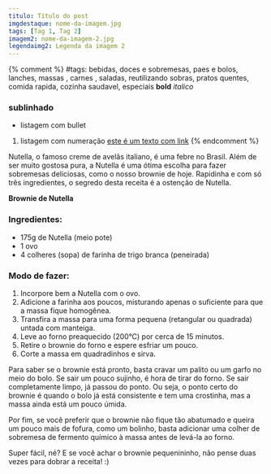 ```yaml
---
titulo: Título do post
imgdestaque: nome-da-imagem.jpg
tags: [Tag 1, Tag 2]
imagem2: nome-da-imagem-2.jpg
legendaimg2: Legenda da imagem 2
---
```

{% comment %}
#tags: bebidas, doces e sobremesas, paes e bolos, lanches, massas , carnes , saladas, reutilizando sobras, pratos quentes, comida rapida, cozinha saudavel, especiais
**bold**
*italico*
### sublinhado
* listagem com bullet
1. listagem com numeração
[este é um texto com link](https://www.enderecodolink.com)
{% endcomment %}

Nutella, o famoso creme de avelãs italiano, é uma febre no Brasil. Além de ser muito gostosa pura, a Nutella é uma ótima escolha para fazer sobremesas deliciosas, como o nosso brownie de hoje. Rapidinha e com só três ingredientes, o segredo desta receita é a ostenção de Nutella. 

**Brownie de Nutella**

### Ingredientes:

* 175g de Nutella (meio pote)
* 1 ovo
* 4 colheres (sopa) de farinha de trigo branca (peneirada)

### Modo de fazer: 

1. Incorpore bem a Nutella com o ovo. 
2. Adicione a farinha aos poucos, misturando apenas o suficiente para que a massa fique homogênea.
3. Transfira a massa para uma forma pequena (retangular ou quadrada) untada com manteiga. 
4. Leve ao forno preaquecido (200°C) por cerca de 15 minutos.
5. Retire o brownie do forno e espere esfriar um pouco.
6. Corte a massa em quadradinhos e sirva. 

Para saber se o brownie está pronto, basta cravar um palito ou um garfo no meio do bolo. Se sair um pouco sujinho, é hora de tirar do forno. Se sair completamente limpo, já passou do ponto. Ou seja, o ponto certo do brownie é quando o bolo já está consistente e tem uma crostinha, mas a massa ainda está um pouco úmida. 

Por fim, se você preferir que o brownie não fique tão abatumado e queira um pouco mais de fofura, como um bolinho, basta adicionar uma colher de sobremesa de fermento químico à massa antes de levá-la ao forno. 

Super fácil, né? E se você achar o brownie pequenininho, não pense duas vezes para dobrar a receita! :)